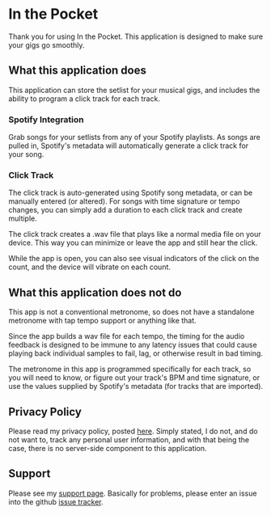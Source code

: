 # In the Pocket
Thank you for using In the Pocket.  This application is designed to make sure your gigs go smoothly.

## What this application does
This application can store the setlist for your musical gigs, and includes the ability to program a click track for each track.

### Spotify Integration
Grab songs for your setlists from any of your Spotify playlists.  As songs are pulled in, Spotify's metadata will automatically generate a click track for your song.

### Click Track
The click track is auto-generated using Spotify song metadata, or can be manually entered (or altered).  For songs with time signature or tempo changes, you can simply add a duration to each click track and create multiple.

The click track creates a .wav file that plays like a normal media file on your device.  This way you can minimize or leave the app and still hear the click.

While the app is open, you can also see visual indicators of the click on the count, and the device will vibrate on each count.

## What this application does not do
This app is not a conventional metronome, so does not have a standalone metronome with tap tempo support or anything like that.

Since the app builds a wav file for each tempo, the timing for the audio feedback is designed to be immune to any latency issues that could cause playing back individual samples to fail, lag, or otherwise result in bad timing.

The metronome in this app is programmed specifically for each track, so you will need to know, or figure out your track's BPM and time signature, or use the values supplied by Spotify's metadata (for tracks that are imported).

## Privacy Policy

Please read my privacy policy, posted [here](privacy.md).  Simply stated, I do not, and do not want to, track any personal user information, and with that being the case, there is no server-side component to this application.

## Support

Please see my [support page](support.md).  Basically for problems, please enter an issue into the github [issue tracker](https://github.com/timkellypa/inthepocket-flutter/issues).
